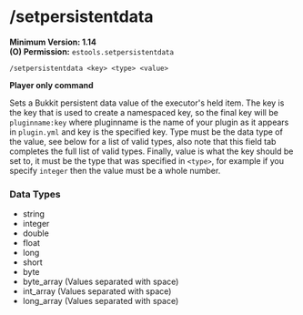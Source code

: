 # /setpersistentdata

**Minimum Version: 1.14**  
**(O) Permission:** `estools.setpersistentdata`
```
/setpersistentdata <key> <type> <value>
```
**Player only command**

Sets a Bukkit persistent data value of the executor's held item.
The key is the key that is used to create a namespaced key, so
the final key will be `pluginname:key` where pluginname is the
name of your plugin as it appears in `plugin.yml` and key
is the specified key. Type must be the data type of the value,
see below for a list of valid types, also note that this field
tab completes the full list of valid types. Finally, value
is what the key should be set to, it must be the type
that was specified in `<type>`, for example if you specify
`integer` then the value must be a whole number.

### Data Types
- string
- integer
- double
- float
- long
- short
- byte
- byte_array (Values separated with space)
- int_array (Values separated with space)
- long_array (Values separated with space)
